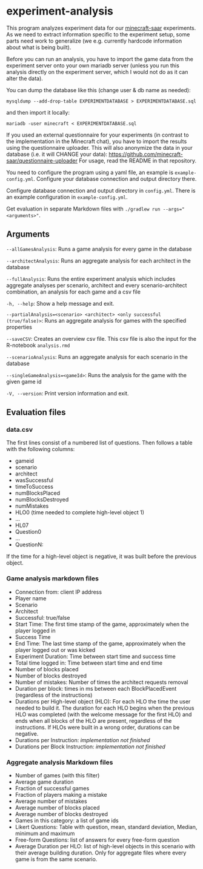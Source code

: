 # experiment-analysis

This program analyzes experiment data for our [minecraft-saar](https://minecraft-saar.github.io/)
experiments.  As we need to extract information specific to the experiment setup,
some parts need work to generalize (we e.g. currently hardcode information
about what is being built).

Before you can run an analysis, you have to import the game data from
the experiment server onto your own mariadb server (unless you run
this analysis directly on the experiment server, which I would not do
as it can alter the data).

You can dump the database like this (change user & db name as needed):

`mysqldump --add-drop-table EXPERIMENTDATABASE > EXPERIMENTDATABASE.sql`

and then import it locally:

`mariadb -user minecraft < EXPERIMENTDATABASE.sql`


If you used an external questionnaire for your experiments (in
contrast to the implementation in the Minecraft chat), you have to
import the results using the questionnaire uploader.  This will also
anonymize the data in your database (i.e. it will CHANGE your data):
https://github.com/minecraft-saar/questionnaire-uploader
For usage, read the README in that repository.


You need to configure the program using a yaml file, an example is
`example-config.yml`. Configure your database connection and output
directory there.

Configure database connection and output directory in `config.yml`.
There is an example configuration in `example-config.yml`.

Get evaluation in separate Markdown files with `./gradlew run --args="<arguments>"`.

## Arguments
`--allGamesAnalysis`:  Runs a game analysis for every game in the database

`--architectAnalysis`: Runs an aggregate analysis for each architect in the database

`--fullAnalysis`: Runs the entire experiment analysis which includes
                              aggregate analyses per scenario, architect and
                              every scenario-architect combination, an analysis
                              for each game and a csv file

`-h, --help`: Show a help message and exit.

`--partialAnalysis=<scenario> <architect> <only successful (true/false)>`:
Runs an aggregate analysis for games with the specified properties

`--saveCSV`: Creates an overview csv file. 
This csv file is also the input for the R-notebook `analysis.rmd`

`--scenarioAnalysis`: Runs an aggregate analysis for each scenario in the
                              database

`--singleGameAnalysis=<gameId>`: Runs the analysis for the game with the given game id

`-V, --version`: Print version information and exit.

## Evaluation files

### data.csv
The first lines consist of a numbered list of questions.
Then follows a table with the following columns:

- gameid
- scenario
- architect
- wasSuccessful
- timeToSuccess
- numBlocksPlaced
- numBlocksDestroyed
- numMistakes
- HLO0 (time needed to complete high-level object 1)
- ...
- HL07
- Question0
- ...
- QuestionN:

If the time for a high-level object is negative, 
it was built before the previous object.

### Game analysis markdown files
 - Connection from: client IP address
 - Player name
 - Scenario
 - Architect
 - Successful: true/false
 - Start Time: The first time stamp of the game, approximately when the player
 logged in
 - Success Time
 - End Time: The last time stamp of the game, approximately when the player 
 logged out or was kicked
 - Experiment Duration: Time between start time and success time
 - Total time logged in: Time between start time and end time
 - Number of blocks placed
 - Number of blocks destroyed
 - Number of mistakes: Number of times the architect requests removal
 - Duration per block: times in ms between each BlockPlacedEvent (regardless of 
 the instructions)
 - Durations per High-level object (HLO): For each HLO the time the user needed
  to build it. The duration for each HLO begins when the previous HLO was completed
  (with the welcome message for the first HLO) and ends when all blocks of the HLO
  are present, regardless of the instructions. If HLOs were built in a wrong order,
  durations can be negative.
 - Durations per Instruction: *implementation not finished*
 - Durations per Block Instruction: *implementation not finished*

### Aggregate analysis Markdown files
 - Number of games (with this filter)
 - Average game duration
 - Fraction of successful games
 - Fraction of players making a mistake
 - Average number of mistakes
 - Average number of blocks placed
 - Average number of blocks destroyed
 - Games in this category: a list of game ids
 - Likert Questions: Table with question, mean, standard deviation, Median, minimum and maximum
 - Free-form Questions: list of answers for every free-form question
 - Average Duration per HLO: list of high-level objects in this scenario with
  their average building duration. Only for aggregate files where every game 
  is from the same scenario.



